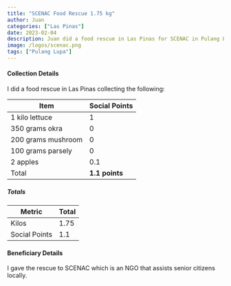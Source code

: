 ```yaml
---
title: "SCENAC Food Rescue 1.75 kg"
author: Juan
categories: ["Las Pinas"]
date: 2023-02-04
description: Juan did a food rescue in Las Pinas for SCENAC in Pulang Lupa
image: /logos/scenac.png
tags: ["Pulang Lupa"]
---
```



#### Collection Details

I did a food rescue in Las Pinas collecting the following:

Item | Social Points
--- | ---
1 kilo lettuce | 1
350 grams okra | 0
200 grams mushroom | 0
100 grams parsely  | 0
2 apples | 0.1
Total | **1.1 points**




<!-- > *The points are based on the most numerous item per box, for the ease of computation -->

##### Totals

Metric | Total
--- | ---
Kilos | 1.75
Social Points | 1.1


#### Beneficiary Details

I gave the rescue to SCENAC which is an NGO that assists senior citizens locally.


